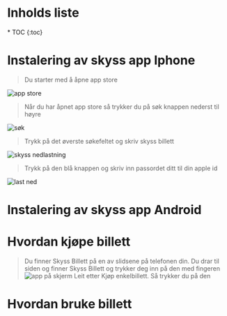 <h1 class="no_toc">Inholds liste</h1>
* TOC
{:toc}

# Instalering av skyss app Iphone
> Du starter med å åpne app store

![app store](https://cdn.discordapp.com/attachments/745215865175277628/761139134827200553/image0.png) </br>

> Når du har åpnet app store så trykker du på søk knappen nederst til høyre

![søk](https://cdn.discordapp.com/attachments/745215865175277628/761139134344462336/image0.png) </br>

> Trykk på det øverste søkefeltet og skriv skyss billett

![skyss nedlastning](https://cdn.discordapp.com/attachments/745215865175277628/761139138526183444/image0.png) </br>

> Trykk på den blå knappen og skriv inn passordet ditt til din apple id

![last ned](https://cdn.discordapp.com/attachments/745215865175277628/761139142817873930/image0.png) </br>



# Instalering av skyss app Android

# Hvordan kjøpe billett
> Du finner Skyss Billett på en av slidsene på telefonen din. Du drar til siden og finner Skyss Billett og trykker deg inn på den med fingeren
![app på skjerm](https://media.discordapp.net/attachments/684445262877687899/761137793069744138/image0.png)
> Leit etter Kjøp enkelbillett. Så trykker du på den
![]()
# Hvordan bruke billett
